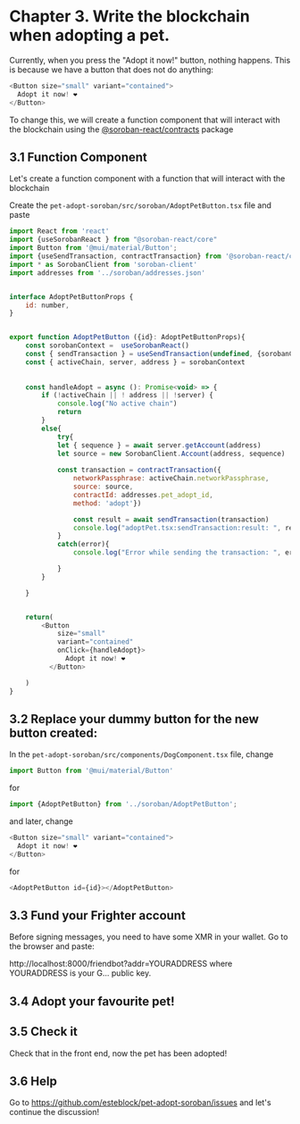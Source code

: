# Chapter 3. Write the blockchain when adopting a pet.


Currently, when you press the "Adopt it now!" button, nothing happens. This is because we have a button that does not do anything:

```javascript
<Button size="small" variant="contained">
  Adopt it now! ❤️
</Button>

```

To change this, we will create a function component that will interact with the blockchain using the
[@soroban-react/contracts](https://github.com/esteblock/soroban-react) package

## 3.1 Function Component
Let's create a function component with a function that will interact with the blockchain

Create the  `pet-adopt-soroban/src/soroban/AdoptPetButton.tsx` file and paste

```javascript
import React from 'react'
import {useSorobanReact } from "@soroban-react/core"
import Button from '@mui/material/Button';
import {useSendTransaction, contractTransaction} from '@soroban-react/contracts'
import * as SorobanClient from 'soroban-client'
import addresses from '../soroban/addresses.json'


interface AdoptPetButtonProps {
    id: number,
}


export function AdoptPetButton ({id}: AdoptPetButtonProps){
    const sorobanContext =  useSorobanReact()
    const { sendTransaction } = useSendTransaction(undefined, {sorobanContext})
    const { activeChain, server, address } = sorobanContext
    
    
    const handleAdopt = async (): Promise<void> => {
        if (!activeChain || ! address || !server) {
            console.log("No active chain")
            return
        }
        else{
            try{
            let { sequence } = await server.getAccount(address)
            let source = new SorobanClient.Account(address, sequence)
    
            const transaction = contractTransaction({
                networkPassphrase: activeChain.networkPassphrase,
                source: source,
                contractId: addresses.pet_adopt_id,
                method: 'adopt'})

                const result = await sendTransaction(transaction)
                console.log("adoptPet.tsx:sendTransaction:result: ", result)
            }
            catch(error){
                console.log("Error while sending the transaction: ", error)

            }
        }

    }


    return(
        <Button
            size="small"
            variant="contained"
            onClick={handleAdopt}>
              Adopt it now! ❤️
          </Button>

    )
}
```


## 3.2 Replace your dummy button for the new button created:

In the `pet-adopt-soroban/src/components/DogComponent.tsx` file, change
```javascript
import Button from '@mui/material/Button'
```
for 
```javascript
import {AdoptPetButton} from '../soroban/AdoptPetButton';
```

and later, change
```javascript
<Button size="small" variant="contained">
  Adopt it now! ❤️
</Button>

```
for
```javascript
<AdoptPetButton id={id}></AdoptPetButton>
```

## 3.3 Fund your Frighter account

Before signing messages, you need to have some XMR in your wallet. Go to the browser and paste:

http://localhost:8000/friendbot?addr=YOURADDRESS
where YOURADDRESS is your G... public key.

## 3.4 Adopt your favourite pet!
## 3.5 Check it
Check that in the front end, now the pet has been adopted!
## 3.6 Help
Go to https://github.com/esteblock/pet-adopt-soroban/issues
and let's continue the discussion!

